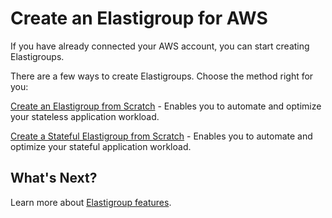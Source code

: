 # Create an Elastigroup for AWS

If you have already connected your AWS account, you can start creating Elastigroups.

There are a few ways to create Elastigroups. Choose the method right for you:

[Create an Elastigroup from Scratch](elastigroup/tutorials/elastigroup-tasks/create-an-elastigroup-from-scratch.md) -
Enables you to automate and optimize your stateless application workload.

[Create a Stateful Elastigroup from Scratch](elastigroup/tutorials/elastigroup-tasks/create-a-stateful-elastigroup-from-scratch.md) -
Enables you to automate and optimize your stateful application workload.

## What's Next?

Learn more about [Elastigroup features](elastigroup/features/).
